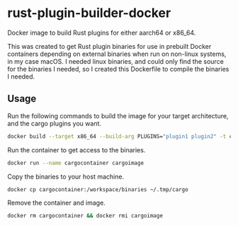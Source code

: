 # rust-plugin-builder-docker
Docker image to build Rust plugins for either aarch64 or x86_64.

This was created to get Rust plugin binaries for use in prebuilt Docker containers depending on external binaries when run on non-linux systems, in my case macOS. I needed linux binaries, and could only find the source for the binaries I needed, so I created this Dockerfile to compile the binaries I needed.

## Usage
Run the following commands to build the image for your target architecture, and the cargo plugins you want.
```bash
docker build --target x86_64 --build-arg PLUGINS="plugin1 plugin2" -t cargoimage .
```
Run the container to get access to the binaries.
```bash
docker run --name cargocontainer cargoimage
```
Copy the binaries to your host machine.
```bash
docker cp cargocontainer:/workspace/binaries ~/.tmp/cargo
```
Remove the container and image.
```bash
docker rm cargocontainer && docker rmi cargoimage
```
